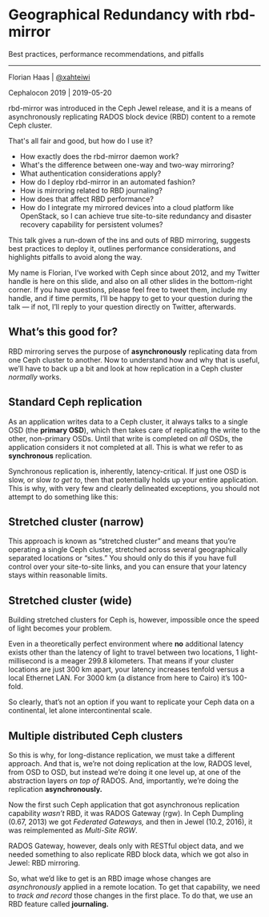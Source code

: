 # Geographical Redundancy with rbd-mirror
Best practices, performance recommendations, and pitfalls

* * *

Florian Haas | [@xahteiwi](https://twitter.com/xahteiwi)

Cephalocon 2019 | 2019-05-20

<!-- Note --> 

rbd-mirror was introduced in the Ceph Jewel release, and it is a means
of asynchronously replicating RADOS block device (RBD) content to a
remote Ceph cluster.

That's all fair and good, but how do I use it?

* How exactly does the rbd-mirror daemon work?
* What's the difference between one-way and two-way mirroring?
* What authentication considerations apply?
* How do I deploy rbd-mirror in an automated fashion?
* How is mirroring related to RBD journaling?
* How does that affect RBD performance? 
* How do I integrate my mirrored devices into a cloud platform like
  OpenStack, so I can achieve true site-to-site redundancy and
  disaster recovery capability for persistent volumes?

This talk gives a run-down of the ins and outs of RBD mirroring,
suggests best practices to deploy it, outlines performance
considerations, and highlights pitfalls to avoid along the way.

My name is Florian, I’ve worked with Ceph since about 2012, and my
Twitter handle is here on this slide, and also on all other slides in
the bottom-right corner. If you have questions, please feel free to
tweet them, include my handle, and if time permits, I’ll be happy to
get to your question during the talk — if not, I’ll reply to your
question directly on Twitter, afterwards.


## What’s this good for?

<!-- Note -->
RBD mirroring serves the purpose of **asynchronously** replicating
data from one Ceph cluster to another. Now to understand how and why
that is useful, we’ll have to back up a bit and look at how
replication in a Ceph cluster *normally* works.


<!-- .slide: data-background-image="images/cluster-replication.svg" data-background-size="contain" -->
## Standard Ceph replication <!-- .element: class="hidden" --> 

<!-- Note -->
As an application writes data to a Ceph cluster, it always talks to a
single OSD (the **primary OSD**), which then takes care of replicating
the write to the other, non-primary OSDs. Until that write is
completed on *all* OSDs, the application considers it not completed at
all. This is what we refer to as **synchronous** replication.

Synchronous replication is, inherently, latency-critical. If just one
OSD is slow, or slow *to get to*, then that potentially holds up your
entire application. This is why, with very few and clearly delineated
exceptions, you should not attempt to do something like this:


<!-- .slide: data-background-image="images/stretched-cluster-1.svg" data-background-size="contain" -->
## Stretched cluster (narrow) <!-- .element: class="hidden" --> 

<!-- Note -->
This approach is known as “stretched cluster” and means that you’re
operating a single Ceph cluster, stretched across several
geographically separated locations or “sites.” You should only do this
if you have full control over your site-to-site links, and you can
ensure that your latency stays within reasonable limits.


<!-- .slide: data-background-image="images/stretched-cluster-2.svg" data-background-size="contain" -->
## Stretched cluster (wide) <!-- .element: class="hidden" --> 

<!-- Note -->
Building stretched clusters for Ceph is, however, impossible once the
speed of light becomes your problem. 

Even in a theoretically perfect environment where **no** additional
latency exists other than the latency of light to travel between two
locations, 1 light-millisecond is a meager 299.8 kilometers. That
means if your cluster locations are just 300 km apart, your latency
increases tenfold versus a local Ethernet LAN. For 3000 km (a distance
from here to Cairo) it’s 100-fold.

So clearly, that’s not an option if you want to replicate your Ceph
data on a continental, let alone intercontinental scale.


<!-- .slide: data-background-image="images/multiple-clusters.svg" data-background-size="contain" -->
## Multiple distributed Ceph clusters <!-- .element: class="hidden" --> 

<!-- Note -->
So this is why, for long-distance replication, we must take a
different approach. And that is, we’re not doing replication at the
low, RADOS level, from OSD to OSD, but instead we’re doing it one
level up, at one of the abstraction layers *on top of* RADOS. And,
importantly, we’re doing the replication **asynchronously.**

Now the first such Ceph application that got asynchronous replication
capability *wasn’t* RBD, it was RADOS Gateway (rgw). In Ceph Dumpling
(0.67, 2013) we got *Federated Gateways,* and then in Jewel (10.2,
2016), it was reimplemented as *Multi-Site RGW*. 

RADOS Gateway, however, deals only with RESTful object data, and we
needed something to also replicate RBD block data, which we got also
in Jewel: RBD mirroring.

So, what we’d like to get is an RBD image whose changes are
*asynchronously* applied in a remote location. To get that capability,
we need to *track and record* those changes in the first place. To do
that, we use an RBD feature called **journaling.**

